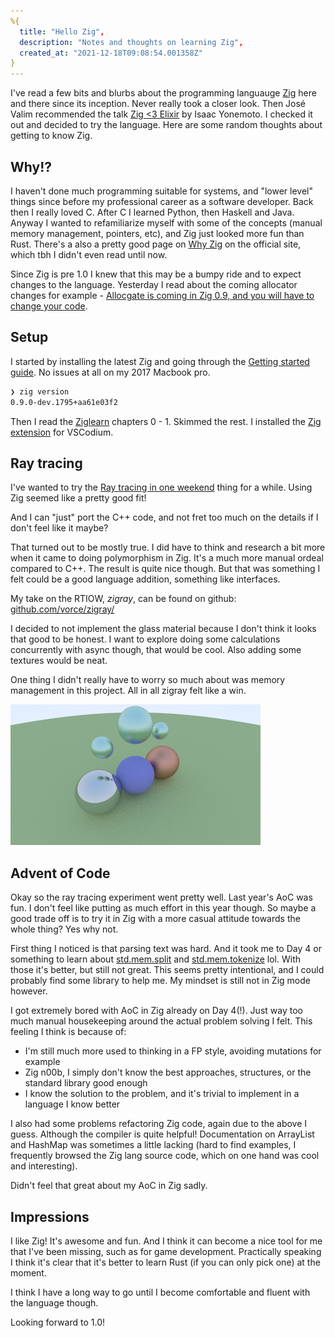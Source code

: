 ```yaml
---
%{
  title: "Hello Zig",
  description: "Notes and thoughts on learning Zig",
  created_at: "2021-12-18T09:08:54.001358Z"
}
---
```

I've read a few bits and blurbs about the programming languauge [Zig](https://ziglang.org/) here and there since its inception. Never really took a closer look. Then José Valim recommended the talk [Zig <3 Elixir](https://www.youtube.com/watch?v=lDfjdGva3NE) by Isaac Yonemoto. I checked it out and decided to try the language. Here are some random thoughts about getting to know Zig.

## Why!?

I haven't done much programming suitable for systems, and "lower level" things since before my professional career as a software developer. Back then I really loved C. After C I learned Python, then Haskell and Java. Anyway I wanted to refamiliarize myself with
some of the concepts (manual memory management, pointers, etc), and Zig just looked more fun than Rust. There's a also a pretty good page on [Why Zig](https://ziglang.org/learn/why_zig_rust_d_cpp/) on the official site, which tbh I didn't even read until now.

Since Zig is pre 1.0 I knew that this may be a bumpy ride and to expect changes to the language. Yesterday I read about the coming allocator changes for example - [Allocgate is coming in Zig 0.9, and you will have to change your code](https://pithlessly.github.io/allocgate.html).

## Setup

I started by installing the latest Zig and going through the [Getting started guide](https://ziglang.org/learn/getting-started/). No issues at all on my 2017 Macbook pro.

```bash
❯ zig version
0.9.0-dev.1795+aa61e03f2
```

Then I read the [Ziglearn](https://ziglearn.org/) chapters 0 - 1. Skimmed the rest. I installed the [Zig extension](https://github.com/ziglang/vscode-zig) for VSCodium.

## Ray tracing

I've wanted to try the [Ray tracing in one weekend](https://raytracing.github.io/books/RayTracingInOneWeekend.html#overview) thing for a while. Using Zig seemed like a pretty good fit!

And I can "just" port the C++ code, and not fret too much on the details if I don't feel like it maybe?

That turned out to be mostly true. I did have to think and research a bit more when it came to doing polymorphism in Zig. It's a much more manual ordeal compared to C++. The result is quite nice though. But that was something I felt could be a good language addition, something like interfaces.

My take on the RTIOW, *zigray*, can be found on github: [github.com/vorce/zigray/](https://github.com/vorce/zigray/)

I decided to not implement the glass material because I don't think it looks that good to be honest. I want to explore doing some calculations concurrently with async though, that would be cool. Also adding some textures would be neat.

One thing I didn't really have to worry so much about was memory management in this project. All in all zigray felt like a win.

![Zigray in action](/assets/images/hello-zig/zigray_logo.png)

## Advent of Code

Okay so the ray tracing experiment went pretty well. Last year's AoC was fun. I don't feel like putting as much effort in this year though. So maybe a good trade off is to try it in Zig with a more casual attitude towards the whole thing? Yes why not.

First thing I noticed is that parsing text was hard. And it took me to Day 4 or something to learn about [std.mem.split](https://ziglang.org/documentation/master/std/#std;mem.split) and [std.mem.tokenize](https://ziglang.org/documentation/master/std/#std;mem.tokenize) lol. With those it's better, but still not great. This seems pretty intentional, and I could probably find some library to help me. My mindset is still not in Zig mode however.

I got extremely bored with AoC in Zig already on Day 4(!). Just way too much manual housekeeping around the actual problem solving I felt. This feeling I think is because of:

* I'm still much more used to thinking in a FP style, avoiding mutations for example
* Zig n00b, I simply don't know the best approaches, structures, or the standard library good enough
* I know the solution to the problem, and it's trivial to implement in a language I know better

I also had some problems refactoring Zig code, again due to the above I guess. Although the compiler is quite helpful! Documentation on ArrayList and HashMap was sometimes a little lacking (hard to find examples, I frequently browsed the Zig lang source code, which on one hand was cool and interesting).

Didn't feel that great about my AoC in Zig sadly.

## Impressions

I like Zig! It's awesome and fun. And I think it can become a nice tool for me that I've been missing, such as for game development. Practically speaking I think it's clear that it's better to learn Rust (if you can only pick one) at the moment.

I think I have a long way to go until I become comfortable and fluent with the language though.

Looking forward to 1.0!
